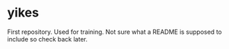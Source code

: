 # yikes
First repository. Used for training.
Not sure what a README is supposed to include so check back later.
